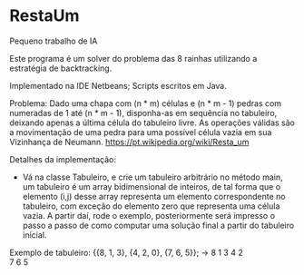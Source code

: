# RestaUm

Pequeno trabalho de IA

Este programa é um solver do problema das 8 rainhas utilizando a estratégia de backtracking.

Implementado na IDE Netbeans; Scripts escritos em Java.

Problema: Dado uma chapa com (n * m) células e (n * m - 1) pedras com numeradas de 1 até (n * m - 1), disponha-as em sequência no tabuleiro, deixando apenas a última célula do tabuleiro livre. As operações válidas são a movimentação de uma pedra para uma possível célula vazia em sua Vizinhança de Neumann.
https://pt.wikipedia.org/wiki/Resta_um

Detalhes da implementação:

 - Vá na classe Tabuleiro, e crie um tabuleiro arbitrário no método main, um tabuleiro é um array bidimensional de inteiros, de tal forma que o elemento (i,j) desse array representa um elemento correspondente no tabuleiro, com exceção do elemento zero que representa uma célula vazia. A partir daí, rode o exemplo, posteriormente será impresso o passo a passo de como computar uma solução final a partir do tabuleiro inicial.
 
 Exemplo de tabuleiro:
  {{8, 1, 3}, {4, 2, 0}, {7, 6, 5}}; -> 8 1 3
                                        4 2  
                                        7 6 5

